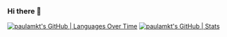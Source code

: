 ### Hi there 👋

[![paulamkt's GitHub | Languages Over Time](https://stats.quine.sh/paulamkt/languages-over-time?theme=dark)](https://quine.sh)
[![paulamkt's GitHub | Stats](https://stats.quine.sh/paulamkt/github?theme=dark)](https://quine.sh)
<!--
**paugmnoz/paugmnoz** is a ✨ _special_ ✨ repository because its `README.md` (this file) appears on your GitHub profile.


Here are some ideas to get you started:

- 🔭 I’m currently working on ...
- 🌱 I’m currently learning ...
- 👯 I’m looking to collaborate on ...
- 🤔 I’m looking for help with ...
- 💬 Ask me about ...
- 📫 How to reach me: ...
- 😄 Pronouns: ...
- ⚡ Fun fact: ...
-->
